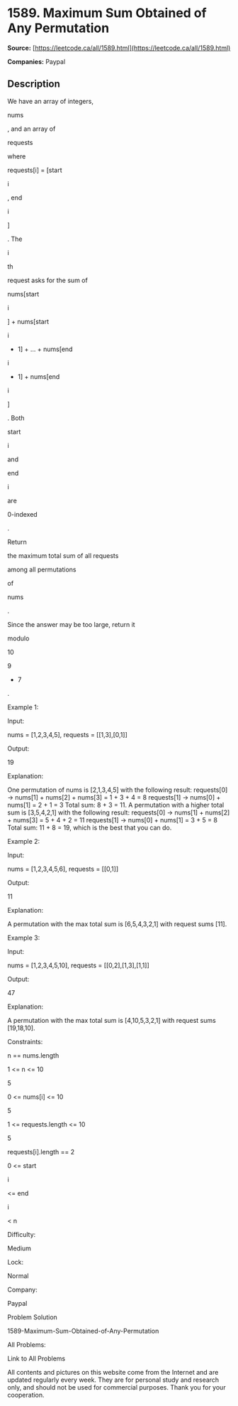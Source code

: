 # 1589. Maximum Sum Obtained of Any Permutation

**Source:** [https://leetcode.ca/all/1589.html](https://leetcode.ca/all/1589.html)

**Companies:** Paypal

## Description

We have an array of integers,

nums

, and an array of

requests

where

requests[i] = [start

i

,
                end

i

]

. The

i

th

request asks for the sum of

nums[start

i

] + nums[start

i

+ 1] + ... + nums[end

i

- 1] + nums[end

i

]

. Both

start

i

and

end

i

are

0-indexed

.

Return

the maximum total sum of all requests

among all
                permutations

of

nums

.

Since the answer may be too large, return it

modulo

10

9

+ 7

.

Example 1:

Input:

nums = [1,2,3,4,5], requests = [[1,3],[0,1]]

Output:

19

Explanation:

One permutation of nums is [2,1,3,4,5] with the following result:
requests[0] -> nums[1] + nums[2] + nums[3] = 1 + 3 + 4 = 8
requests[1] -> nums[0] + nums[1] = 2 + 1 = 3
Total sum: 8 + 3 = 11.
A permutation with a higher total sum is [3,5,4,2,1] with the following result:
requests[0] -> nums[1] + nums[2] + nums[3] = 5 + 4 + 2 = 11
requests[1] -> nums[0] + nums[1] = 3 + 5  = 8
Total sum: 11 + 8 = 19, which is the best that you can do.

Example 2:

Input:

nums = [1,2,3,4,5,6], requests = [[0,1]]

Output:

11

Explanation:

A permutation with the max total sum is [6,5,4,3,2,1] with request sums [11].

Example 3:

Input:

nums = [1,2,3,4,5,10], requests = [[0,2],[1,3],[1,1]]

Output:

47

Explanation:

A permutation with the max total sum is [4,10,5,3,2,1] with request sums [19,18,10].

Constraints:

n == nums.length

1 <= n <= 10

5

0 <= nums[i] <= 10

5

1 <= requests.length <= 10

5

requests[i].length == 2

0 <= start

i

<=
                    end

i

< n

Difficulty:

Medium

Lock:

Normal

Company:

Paypal

Problem Solution

1589-Maximum-Sum-Obtained-of-Any-Permutation

All Problems:

Link to All Problems

All contents and pictures on this website come from the Internet and are updated regularly every week. They are for personal study and research only, and should not be used for commercial purposes. Thank you for your cooperation.

